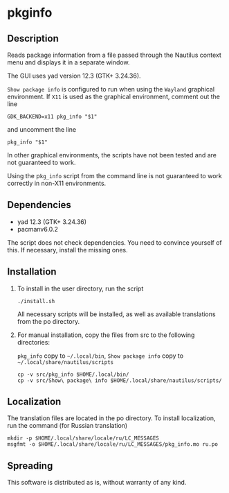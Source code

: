 # pkginfo

## Description

Reads package information from a file passed through the Nautilus context menu and displays it in a separate window.

The GUI uses yad version 12.3 (GTK+ 3.24.36).

`Show package info` is configured to run when using the `Wayland` graphical environment. If `X11` is used as the graphical environment, comment out the line

```
GDK_BACKEND=x11 pkg_info "$1"
```

and uncomment the line

```
pkg_info "$1"
```

In other graphical environments, the scripts have not been tested and are not guaranteed to work.

Using the p`kg_info` script from the command line is not guaranteed to work correctly in non-X11 environments.

## Dependencies

 - yad 12.3 (GTK+ 3.24.36)
 - pacmanv6.0.2

The script does not check dependencies. You need to convince yourself of this. If necessary, install the missing ones.

## Installation

 1. To install in the user directory, run the script

     ```
     ./install.sh
     ```

     All necessary scripts will be installed, as well as available translations from the po directory.

 2. For manual installation, copy the files from src to the following directories:

     `pkg_info` copy to `~/.local/bin`, `Show package info` copy to `~/.local/share/nautilus/scripts`

     ```
     cp -v src/pkg_info $HOME/.local/bin/
     cp -v src/Show\ package\ info $HOME/.local/share/nautilus/scripts/
     ```

## Localization

The translation files are located in the po directory. To install localization, run the command (for Russian translation)

```
mkdir -p $HOME/.local/share/locale/ru/LC_MESSAGES
msgfmt -o $HOME/.local/share/locale/ru/LC_MESSAGES/pkg_info.mo ru.po
```

## Spreading

This software is distributed as is, without warranty of any kind.
